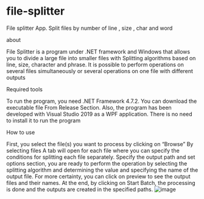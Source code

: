 # file-splitter
File splitter App. Split files by number of line , size , char and word

about 

File Splitter is a program under .NET framework and Windows that allows you to divide a large file into smaller files with Splitting algorithms based on line, size, character and phrase. It is possible to perform operations on several files simultaneously or several operations on one file with different outputs 

Required tools

To run the program, you need .NET Framework 4.7.2. You can download the executable file From Release Section. Also, the program has been developed with Visual Studio 2019 as a WPF application. There is no need to install it to run the program 

How to use 

First, you select the file(s) you want to process by clicking on “Browse” 
By selecting files A tab will open for each file where you can specify the conditions for splitting each file separately. Specify the output path and set options section, you are ready to perform the operation by selecting the splitting algorithm and determining the value and specifying the name of the output file. For more certainty, you can click on preview to see the output files and their names. At the end, by clicking on Start Batch, the processing is done and the outputs are created in the specified paths.
![image](https://user-images.githubusercontent.com/120931404/213753561-13bad3fc-7b19-4a0a-99e7-fbd84f493c7a.png)
